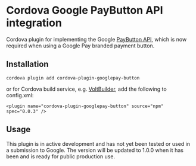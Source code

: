 # Cordova Google PayButton API integration

Cordova plugin for implementing the Google [PayButton API](https://developers.google.com/pay/api/android/guides/resources/pay-button-api), which is now required when using a Google Pay branded payment button.

## Installation

```
cordova plugin add cordova-plugin-googlepay-button
```

or for Cordova build service, e.g. [VoltBuilder](https://volt.build/), add the following to config.xml:

```
<plugin name="cordova-plugin-googlepay-button" source="npm" spec="0.0.3" />
```

## Usage

This plugin is in active development and has not yet been tested or used in a submission to Google. The version will be updated to 1.0.0 when it has been and is ready for public production use.

